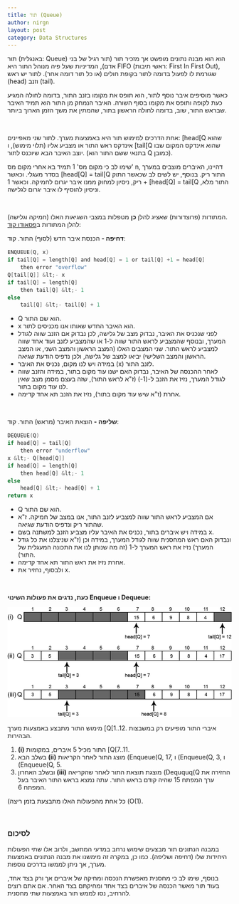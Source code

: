 ```yaml
---
title: תור (Queue)
author: nirgn
layout: post
category: Data Structures
---
```

תור (באנגלית: Queue) הוא הוא מבנה נתונים מופשט אך מזכיר תור (תור רגיל של בני אדם), המדיניות שעל פיה מנוהל התור היא FIFO (ראשי תיבות: First In First Out), שגורמת לו לפעול בדומה לתור בקופת חולים (או כל תור דומה אחר). לתור יש ראש (head) וזנב (tail).

כאשר מוסיפים איבר נוסף לתור, הוא תופס את מקומו בזנב התור, בדומה לחולה המגיע כעת לקופה ותופס את מקומו בסוף השורה. האיבר הנמחק מן התור הוא תמיד האיבר שבראש התור, שוב, בדומה לחולה הראשון בתור, שהמתין את משך הזמן הארוך ביותר.

<!--more-->

&nbsp;

אחת הדרכים למימוש תור היא באמצעות מערך. לתור שני מאפיינים: [head[Q שהוא אינדקס ראש התור או מצביע אליו (תלוי מימוש), ו [tail[Q שהוא אינדקס המקום שבו יוצב האיבר הבא שיוכנס לתור. (בתנאי ששם התור הוא Q כמובן).

שימו לב כי מקום מס' 1 תמיד בא אחרי מקום מס' n, דהיינו, האיברים מוצבים במערך בסדר מעגלי. וכאשר [head[Q] = tail[Q התור ריק. בנוסף, יש לשים לב שכאשר התוק ריק, ניסיון למחוק ממנו איבר יגרום לחמיקה. וכאשר 1 + [head[Q] = tail[Q התור מלא, וניסיון להוסיף לו איבר יגרום לגלישה.

&nbsp;

המתודות (פרוצדורות) שאציג להלן **כן** מטפלות במצבי השגיאות האלו (חמיקה וגלישה).  
להלן המתודות ב[פסאודו קוד](http://en.wikipedia.org/wiki/Pseudocode):

**דחיפה -** הכנסת איבר חדש (לסוף) התור.
קוד:

```c
ENQUEUE(Q, x)
if tail[Q] = length[Q] and head[Q] = 1 or tail[Q] +1 = head[Q]
    then error "overflow"
Q[tail[Q]] &lt;- x
if tail[Q] = length[Q]
    then tail[Q] &lt;- 1
else
    tail[Q] &lt;- tail[Q] + 1
```

  * Q הוא שם התור.
  * x הוא האיבר החדש שאותו אנו מכניסים לתור.
  * לפני שנכניס את האיבר, נבדוק מצב של גלישה, לכן נבדוק אם הזנב שווה לגודל המערך, ובנוסף שהמצביע לראש התור שווה ל-1 או שהמצביע לזנב ועוד אחד שווה למצביע לראש התור. שני המצבים האלו (המצב הראשון והמצב השני, או המצב הראשון והמצב השלישי) יביאו למצב של גלישה, ולכן נדפיס הודעת שגיאה.
  * במידה ויש לנו מקום, נכניס את האיבר (x) לזנב התור.
  * לאחר ההכנסה של האיבר, נבדוק האם ישנו עוד מקום בתור, במידה והזנב שווה לגודל המערך, נזיז את הזנב ל-(1-) (ז"א לראש התור), שזה בעצם מסמן מצב שאין לנו עוד מקום בתור.
  * אחרת (ז"א שיש עוד מקום בתור), נזיז את הזנב תא אחד קדימה.

&nbsp;

**שליפה -** הוצאת האיבר (מראש) התור.
קוד:

```c
DEQUEUE(Q)
if head[Q] = tail[Q]
    then error "underflow"
x &lt;- Q[head[Q]]
if head[Q] = length[Q]
    then head[Q] &lt;- 1
else
    head[Q] &lt;- head[Q] + 1
return x
```

  * Q הוא שם התור.
  * אם המצביע לראש התור שווה למצביע לזנב התור, אנו במצב של חמיקה. ז"א שהתור ריק ונדפיס הודעת שגיאה.
  * במידה ויש איברים בתור, נכניס את האיבר עליו מצביע הזנב למשתנה בשם x.
  * ונבדוק האם ראש המחסנית שווה לגודל המערך, במידה וכן (ז"א שניצלנו את כל גודל המערך) נזיז את ראש המערך ל-1 (זה מה שנותן לנו את התכונה המעגלית של התור).
  * אחרת נזיז את ראש התור תא אחד קדימה.
  * ולבסוף, נחזיר את x.

&nbsp;

**כעת, נדגים את פעולות השינוי Enqueue ו Dequeue:**

<div style="text-align: center;">
  <img src="/assets/img/posts/queue/Dequeue__Enqueue.png" alt="Dequeue & Enqueue">
</div>

מימוש התור מתבצע באמצעות מערך [Q[1..12. איברי התור מופיעים רק במשבצות הבהירות.

  1. **(i)** התור מכיל 5 איברים, במקומות [Q[7..11.
  2. בשלב הבא **(ii)** מוצג התור לאחר הקריאות (Enqueue(Q, 17, ו (Enqueue(Q, 3, ו (Enqueue(Q, 5.
  3. ובשלב האחרון **(iii)** מוצגת תוצאת התור לאחר שהקריאה (Deququq(Q החזירה את ערך המפתח 15 שהיה קודם בראש התור. עתה נמצא בראש התור האיבר בעל המפתח 6.

(כל אחת מהפעולות האלו מתבצעת בזמן ריצה (O(1).

&nbsp;

### לסיכום

במבנה הנתונים תור מבצעים שימוש נרחב במדעי המחשב, ולרוב אלו שתי הפעולות היחידות שלו (דחיפה ושליפה). כמו כן, במקרה זה מימשנו את מבנה הנתונים באמצעות מערך, אך ניתן לממשו בדרכים נוספות.

בנוסף, שימו לב כי מחסנית מאפשרת הנכסה ומחיקה של איברים אך ורק בצד אחד, בעוד תור מאשר הכנסה של איברים בצד אחד ומחיקתם בצד האחר. אם אתם רוצים להרחיב, נסו לממש תור באמצעות שתי מחסנית.
